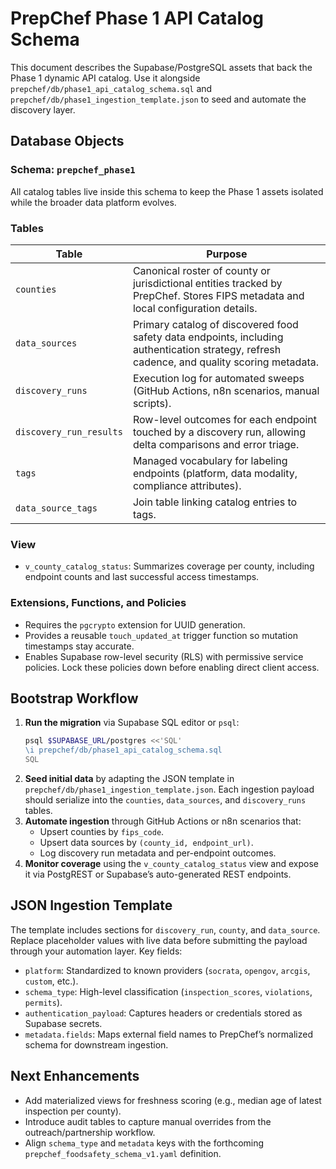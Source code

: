 # PrepChef Phase 1 API Catalog Schema

This document describes the Supabase/PostgreSQL assets that back the Phase 1 dynamic API catalog. Use it alongside `prepchef/db/phase1_api_catalog_schema.sql` and `prepchef/db/phase1_ingestion_template.json` to seed and automate the discovery layer.

## Database Objects

### Schema: `prepchef_phase1`
All catalog tables live inside this schema to keep the Phase 1 assets isolated while the broader data platform evolves.

### Tables

| Table | Purpose |
| --- | --- |
| `counties` | Canonical roster of county or jurisdictional entities tracked by PrepChef. Stores FIPS metadata and local configuration details. |
| `data_sources` | Primary catalog of discovered food safety data endpoints, including authentication strategy, refresh cadence, and quality scoring metadata. |
| `discovery_runs` | Execution log for automated sweeps (GitHub Actions, n8n scenarios, manual scripts). |
| `discovery_run_results` | Row-level outcomes for each endpoint touched by a discovery run, allowing delta comparisons and error triage. |
| `tags` | Managed vocabulary for labeling endpoints (platform, data modality, compliance attributes). |
| `data_source_tags` | Join table linking catalog entries to tags. |

### View

- `v_county_catalog_status`: Summarizes coverage per county, including endpoint counts and last successful access timestamps.

### Extensions, Functions, and Policies

- Requires the `pgcrypto` extension for UUID generation.
- Provides a reusable `touch_updated_at` trigger function so mutation timestamps stay accurate.
- Enables Supabase row-level security (RLS) with permissive service policies. Lock these policies down before enabling direct client access.

## Bootstrap Workflow

1. **Run the migration** via Supabase SQL editor or `psql`:
   ```bash
   psql $SUPABASE_URL/postgres <<'SQL'
   \i prepchef/db/phase1_api_catalog_schema.sql
   SQL
   ```
2. **Seed initial data** by adapting the JSON template in `prepchef/db/phase1_ingestion_template.json`. Each ingestion payload should serialize into the `counties`, `data_sources`, and `discovery_runs` tables.
3. **Automate ingestion** through GitHub Actions or n8n scenarios that:
   - Upsert counties by `fips_code`.
   - Upsert data sources by `(county_id, endpoint_url)`.
   - Log discovery run metadata and per-endpoint outcomes.
4. **Monitor coverage** using the `v_county_catalog_status` view and expose it via PostgREST or Supabase’s auto-generated REST endpoints.

## JSON Ingestion Template

The template includes sections for `discovery_run`, `county`, and `data_source`. Replace placeholder values with live data before submitting the payload through your automation layer. Key fields:

- `platform`: Standardized to known providers (`socrata`, `opengov`, `arcgis`, `custom`, etc.).
- `schema_type`: High-level classification (`inspection_scores`, `violations`, `permits`).
- `authentication_payload`: Captures headers or credentials stored as Supabase secrets.
- `metadata.fields`: Maps external field names to PrepChef’s normalized schema for downstream ingestion.

## Next Enhancements

- Add materialized views for freshness scoring (e.g., median age of latest inspection per county).
- Introduce audit tables to capture manual overrides from the outreach/partnership workflow.
- Align `schema_type` and `metadata` keys with the forthcoming `prepchef_foodsafety_schema_v1.yaml` definition.

